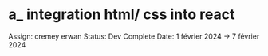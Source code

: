 # a_ integration html/ css into  react

Assign: cremey erwan
Status: Dev Complete
Date: 1 février 2024 → 7 février 2024